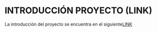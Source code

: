 # INTRODUCCIÓN PROYECTO (LINK)
La introducción del proyecto se encuentra en el siguiente[LINK](file:///Users/kennypalma/Documents/Universidad/2022-2/LET/PROYECTO/Introducción_Proyecto.html)
